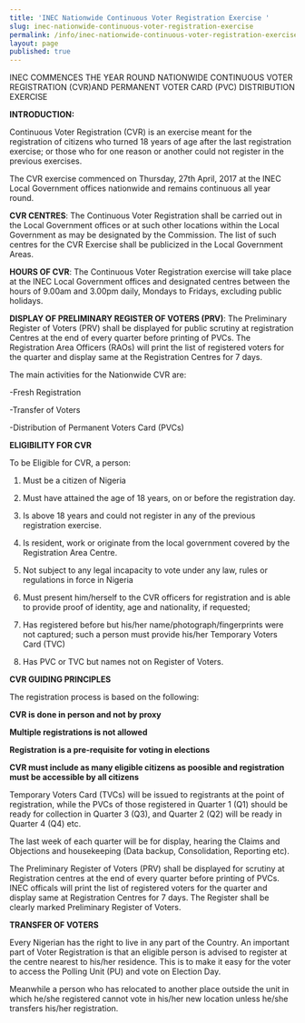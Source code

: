 ```yaml
---
title: 'INEC Nationwide Continuous Voter Registration Exercise '
slug: inec-nationwide-continuous-voter-registration-exercise
permalink: /info/inec-nationwide-continuous-voter-registration-exercise/
layout: page
published: true
---
```


INEC COMMENCES THE YEAR ROUND NATIONWIDE CONTINUOUS VOTER REGISTRATION (CVR)AND PERMANENT VOTER CARD (PVC) DISTRIBUTION EXERCISE

**INTRODUCTION:**

Continuous Voter Registration (CVR) is an exercise meant for the registration of citizens who turned 18 years of age after the last registration exercise; or those who for one reason or another could not register in the previous exercises.

The  CVR exercise commenced on Thursday, 27th April, 2017 at the INEC Local Government offices nationwide and remains continuous all year round.

**CVR CENTRES**: The Continuous Voter Registration shall be carried out in the Local Government offices or at such other locations within the Local Government as may be designated by the Commission. The list of such centres for the CVR Exercise shall be publicized in the Local Government Areas.


**HOURS OF CVR**: The Continuous Voter Registration exercise will take place at the INEC Local Government offices and designated centres between the hours of 9.00am and 3.00pm daily, Mondays to Fridays, excluding public holidays.

**DISPLAY OF PRELIMINARY REGISTER OF VOTERS (PRV)**: The Preliminary Register of Voters (PRV) shall be displayed for public scrutiny at registration Centres at the end of every quarter before printing of   PVCs. The Registration Area Officers (RAOs) will print the list of registered voters for the quarter and display same at the Registration Centres for 7 days. 

The main activities for the Nationwide CVR are:

-Fresh Registration

-Transfer of Voters

-Distribution of Permanent Voters Card (PVCs)

**ELIGIBILITY FOR CVR**

To be Eligible for CVR, a person:

1) Must be a citizen of Nigeria

2) Must have attained the age of 18 years, on or before the registration day.

3) Is above 18 years and could not register in any of the previous registration exercise.

4) Is resident, work or originate from the local government covered by the Registration Area Centre.

6) Not subject to any legal incapacity to vote under any law, rules or regulations in force in Nigeria

7) Must present him/herself to the CVR officers for registration and is able to provide proof of identity,    age and nationality, if requested;

8) Has registered before but his/her name/photograph/fingerprints were not captured; such a person must        provide his/her Temporary Voters Card (TVC)

9) Has PVC or TVC but names not on Register of Voters.

**CVR GUIDING PRINCIPLES**

The registration process is based on the following:

**CVR is done in person and not by proxy**

**Multiple registrations is not allowed**

**Registration is a pre-requisite for voting in elections**

**CVR must include as many eligible citizens as poosible and registration must be accessible by all citizens**

Temporary Voters Card (TVCs) will be issued to registrants at the point of registration, while the PVCs of those registered in Quarter 1 (Q1) should be ready for collection in Quarter 3 (Q3), and Quarter 2 (Q2) will be ready in Quarter 4 (Q4) etc.

The last week of each quarter will be for display, hearing the Claims and Objections and housekeeping (Data backup, Consolidation, Reporting etc).

The Preliminary Register of Voters (PRV) shall be displayed for scrutiny at Registration centres at the end of every quarter before printing of PVCs. INEC officals will print the list of registered voters for the quarter and display same at Registration Centres for 7 days. The Register shall be clearly marked Preliminary Register of Voters.

**TRANSFER OF VOTERS**

Every Nigerian has the right to live in any part of the Country. An important part of Voter Registration is that an eligible person is advised to register at the centre nearest to his/her residence. This is to make it easy for the voter to access the Polling Unit (PU) and vote on Election Day.    


Meanwhile a person who has relocated to another place outside the unit in which he/she registered cannot vote in his/her new location unless he/she transfers  his/her registration.
